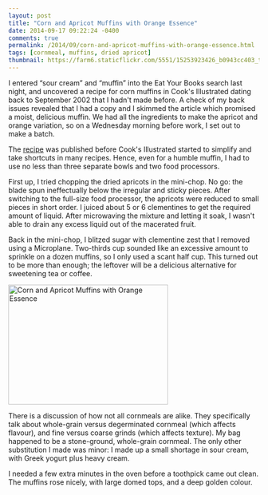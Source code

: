 ```yaml
---
layout: post
title: "Corn and Apricot Muffins with Orange Essence"
date: 2014-09-17 09:22:24 -0400
comments: true
permalink: /2014/09/corn-and-apricot-muffins-with-orange-essence.html
tags: [cornmeal, muffins, dried apricot]
thumbnail: https://farm6.staticflickr.com/5551/15253923426_b0943cc403_t.jpg
---
```


I entered “sour cream” and “muffin” into the Eat Your Books search
last night, and uncovered a recipe for corn muffins in Cook's
Illustrated dating back to September 2002 that I hadn't made before.
A check of my back issues revealed that I had a copy and I skimmed
the article which promised a moist, delicious muffin. We had all
the ingredients to make the apricot and orange variation, so on a
Wednesday morning before work, I set out to make a batch.

The
[recipe](http://www.cooking.com/recipes-and-more/recipes/corn-and-apricot-muffins-with-orange-essence-recipe-7623.aspx#axzz3DdH6jaR6) was published before Cook's Illustrated started to simplify
and take shortcuts in many recipes. Hence, even for a humble muffin, I had
to use no less than three separate bowls and two food processors. 

First up, I tried chopping the dried apricots in the mini-chop. No go:
the blade spun ineffectually below the irregular and sticky pieces.
After switching to the full-size food processor, the apricots were
reduced to small pieces in short order. I juiced about 5 or 6
clementines to get the required amount of liquid. After microwaving the
mixture and letting it soak, I wasn't able to drain any excess liquid
out of the macerated fruit.

Back in the mini-chop, I blitzed sugar with clementine zest that I
removed using a Microplane. Two-thirds cup sounded like an excessive
amount to sprinkle on a dozen muffins, so I only used a scant half cup.
This turned out to be more than enough; the leftover will be a delicious
alternative for sweetening tea or coffee.

<a href="https://www.flickr.com/photos/gnuf/15253923426" title="Corn and
Apricot Muffins with Orange Essence by Eric Fung, on Flickr"><img
src="https://farm6.staticflickr.com/5551/15253923426_b0943cc403_n.jpg"
width="320" height="240" alt="Corn and Apricot Muffins with Orange
Essence"></a>

There is a discussion of how not all cornmeals are alike. They
specifically talk about whole-grain versus degerminated cornmeal 
(which affects flavour), and fine versus coarse grinds (which affects
texture). My bag happened to be a stone-ground, whole-grain cornmeal.
The only other substitution I made was minor: I made up a small
shortage in sour cream, with Greek yogurt plus heavy cream.

I needed a few extra minutes in the oven before a toothpick came out
clean. The muffins rose nicely, with large domed tops, and a deep golden
colour.
